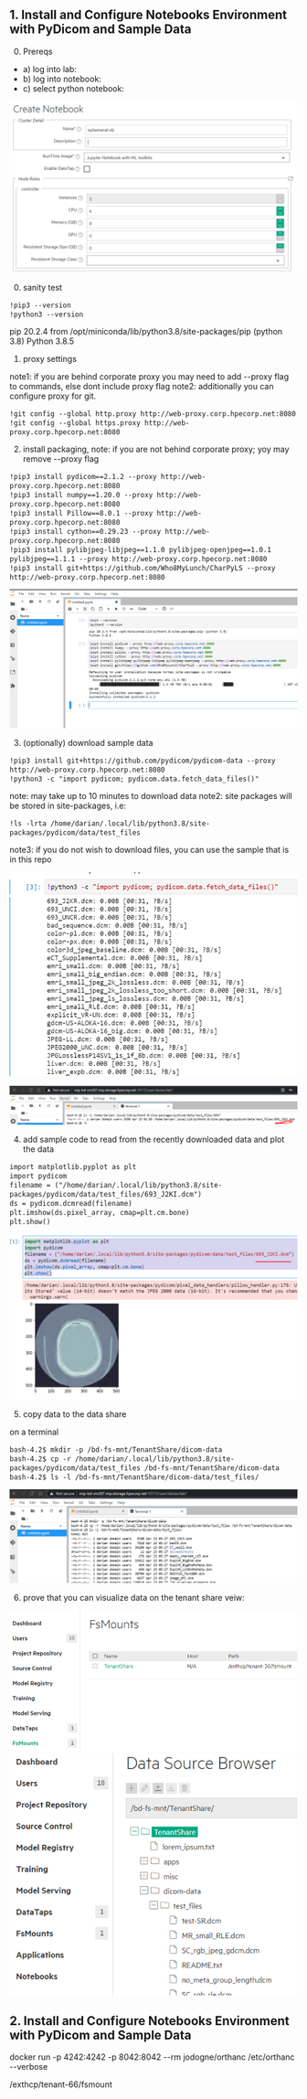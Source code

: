 ## 1. Install and Configure Notebooks Environment with PyDicom and Sample Data

0. Prereqs

* a) log into lab:
* b) log into notebook:
* c) select python notebook:

![Alt text](docs/0launch.png "launch.png")

0. sanity test
```
!pip3 --version
!python3 --version
```
pip 20.2.4 from /opt/miniconda/lib/python3.8/site-packages/pip (python 3.8)
Python 3.8.5

1. proxy settings

note1: if you are behind corporate proxy you may need to add --proxy flag to commands, else dont include proxy flag
note2: additionally you can configure proxy for git. 
```
!git config --global http.proxy http://web-proxy.corp.hpecorp.net:8080
!git config --global https.proxy http://web-proxy.corp.hpecorp.net:8080
```

2. install packaging, note: if you are not behind corporate proxy; yoy may remove --proxy flag
```
!pip3 install pydicom==2.1.2 --proxy http://web-proxy.corp.hpecorp.net:8080
!pip3 install numpy==1.20.0 --proxy http://web-proxy.corp.hpecorp.net:8080
!pip3 install Pillow==8.0.1 --proxy http://web-proxy.corp.hpecorp.net:8080
!pip3 install cython==0.29.23 --proxy http://web-proxy.corp.hpecorp.net:8080
!pip3 install pylibjpeg-libjpeg==1.1.0 pylibjpeg-openjpeg==1.0.1 pylibjpeg==1.1.1 --proxy http://web-proxy.corp.hpecorp.net:8080
!pip3 install git+https://github.com/Who8MyLunch/CharPyLS --proxy http://web-proxy.corp.hpecorp.net:8080
```

![Alt text](docs/2install.png "2install")

3. (optionally) download sample data
```
!pip3 install git+https://github.com/pydicom/pydicom-data --proxy http://web-proxy.corp.hpecorp.net:8080
!python3 -c "import pydicom; pydicom.data.fetch_data_files()"
```
note: may take up to 10 minutes to download data
note2: site packages will be stored in site-packages, i.e:
```
!ls -lrta /home/darian/.local/lib/python3.8/site-packages/pydicom/data/test_files
```
note3: if you do not wish to download files, you can use the sample that is in this repo

![Alt text](docs/3sample_downloads.png "3sample_downloads")

![Alt text](docs/4directory.png "4directory")

4. add sample code to read from the recently downloaded data and plot the data

```
import matplotlib.pyplot as plt
import pydicom
filename = ("/home/darian/.local/lib/python3.8/site-packages/pydicom/data/test_files/693_J2KI.dcm")
ds = pydicom.dcmread(filename)
plt.imshow(ds.pixel_array, cmap=plt.cm.bone) 
plt.show()
```

![Alt text](docs/5plot.png "5plot")

5. copy data to the data share

on a terminal

```
bash-4.2$ mkdir -p /bd-fs-mnt/TenantShare/dicom-data
bash-4.2$ cp -r /home/darian/.local/lib/python3.8/site-packages/pydicom/data/test_files /bd-fs-mnt/TenantShare/dicom-data
bash-4.2$ ls -l /bd-fs-mnt/TenantShare/dicom-data/test_files/
```

![Alt text](docs/6tenantshare.png "6tenantshare")


6. prove that you can visualize data on the tenant share veiw:

![Alt text](docs/6tenantshare2.png "6tenantshare2")
![Alt text](docs/6tenantshare3.png "6tenantshare3")

## 2. Install and Configure Notebooks Environment with PyDicom and Sample Data

docker run -p 4242:4242 -p 8042:8042 --rm jodogne/orthanc /etc/orthanc --verbose

/exthcp/tenant-66/fsmount





